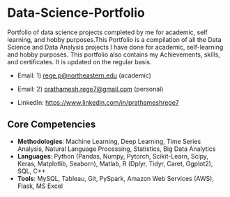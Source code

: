 # Data-Science-Portfolio
Portfolio of data science projects completed by me for academic, self learning, and hobby purposes.This Portfolio is a compilation of all the Data Science and Data Analysis projects I have done for academic, self-learning and hobby purposes. This portfolio also contains my Achievements, skills, and certificates. It is updated on the regular basis.

* Email: 1) rege.p@northeastern.edu (academic)
* Email: 2) prathamesh.rege7@gmail.com (personal)
       
* LinkedIn: https://www.linkedin.com/in/prathameshrege7

## Core Competencies

- **Methodologies**: Machine Learning, Deep Learning, Time Series Analysis, Natural Language Processing, Statistics, Big Data Analytics
- **Languages**: Python (Pandas, Numpy, Pytorch, Scikit-Learn, Scipy, Keras, Matplotlib, Seaborn), Matlab, R (Dplyr, Tidyr, Caret, Ggplot2), SQL, C++
- **Tools**: MySQL, Tableau, Git, PySpark, Amazon Web Services (AWS), Flask, MS Excel
